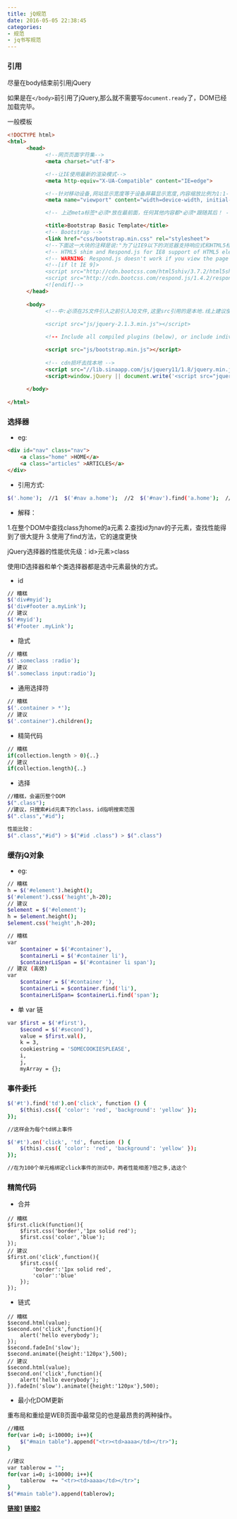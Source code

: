```yaml
---
title: jQ规范
date: 2016-05-05 22:38:45
categories:
- 规范
- jq书写规范
---
```


### 引用

<!--more-->

尽量在body结束前引用jQuery

如果是在`</body>`前引用了jQuery,那么就不需要写`document.ready`了，DOM已经加载完毕。

一般模板

```html
<!DOCTYPE html>
<html>
      <head>
            <!--网页页面字符集-->
            <meta charset="utf-8">

            <!--让IE使用最新的渲染模式-->
            <meta http-equiv="X-UA-Compatible" content="IE=edge">

            <!--针对移动设备,网站显示宽度等于设备屏幕显示宽度,内容缩放比例为1:1-->
            <meta name="viewport" content="width=device-width, initial-scale=1">

            <!-- 上述meta标签*必须*放在最前面，任何其他内容都*必须*跟随其后！ -->

            <title>Bootstrap Basic Template</title>
            <!-- Bootstrap -->
            <link href="css/bootstrap.min.css" rel="stylesheet">
            <!--下面这一大块的注释是说:"为了让IE9以下的浏览器支持响应式和HTML5标签.需要引入下面两个JS文件"-->
            <!-- HTML5 shim and Respond.js for IE8 support of HTML5 elements and media queries -->
            <!-- WARNING: Respond.js doesn't work if you view the page via file:// -->
            <!--[if lt IE 9]>
            <script src="http://cdn.bootcss.com/html5shiv/3.7.2/html5shiv.min.js"></script>
            <script src="http://cdn.bootcss.com/respond.js/1.4.2/respond.min.js"></script>
            <![endif]-->
      </head>
      
      <body>
            <!--中:必须在JS文件引入之前引入JQ文件,这里src引用的是本地.线上建议使用CDN引用)
            
            <script src="js/jquery-2.1.3.min.js"></script>

            <!-- Include all compiled plugins (below), or include individual files as needed -->

            <script src="js/bootstrap.min.js"></script>
            
            <!-- cdn损坏去找本地 -->
            <script src="//lib.sinaapp.com/js/jquery11/1.8/jquery.min.js"></script>  
            <script>window.jQuery || document.write('<script src="jquery1.8.min.js">\x3C/script>')</script>  
      
      </body>
      
</html>
```

### 选择器

+ eg:

```html
<div id="nav" class="nav">  
    <a class="home" >HOME</a>  
    <a class="articles" >ARTICLES</a> 
</div> 
```

+ 引用方式:

```bash
$('.home');  //1  $('#nav a.home');  //2  $('#nav').find('a.home');  //3
```

+ 解释：

1.在整个DOM中查找class为home的a元素
2.查找id为nav的子元素，查找性能得到了很大提升
3.使用了find方法，它的速度更快

jQuery选择器的性能优先级：id>元素>class

使用ID选择器和单个类选择器都是选中元素最快的方式。

+ id

```bash
// 糟糕
$('div#myid');
$('div#footer a.myLink');
// 建议
$('#myid');
$('#footer .myLink');
```

+ 隐式

```bash
// 糟糕
$('.someclass :radio');
// 建议
$('.someclass input:radio');
```

+ 通用选择符

```bash
// 糟糕
$('.container > *');
// 建议
$('.container').children();
```

+ 精简代码

```bash
// 糟糕
if(collection.length > 0){..}
// 建议
if(collection.length){..}
```

+ 选择

```bash
//糟糕，会遍历整个DOM
$(".class");
//建议，只搜索#id元素下的class，id指明搜索范围
$(".class","#id");

性能比较：
$(".class","#id") > $("#id .class") > $(".class")

```

### 缓存jQ对象

+ eg:

```bash
// 糟糕
h = $('#element').height();
$('#element').css('height',h-20);
// 建议
$element = $('#element');
h = $element.height();
$element.css('height',h-20);

// 糟糕
var
    $container = $('#container'),
    $containerLi = $('#container li'),
    $containerLiSpan = $('#container li span');
// 建议 (高效)
var
    $container = $('#container '),
    $containerLi = $container.find('li'),
    $containerLiSpan= $containerLi.find('span');

```

+ 单 var 链

```bash
var $first = $('#first'),
    $second = $('#second'),
    value = $first.val(),
    k = 3,
    cookiestring = 'SOMECOOKIESPLEASE',
    i,
    j,
    myArray = {};
```

### 事件委托

```bash
$('#t').find('td').on('click', function () {  
    $(this).css({ 'color': 'red', 'background': 'yellow' });  
});

//这样会为每个td绑上事件

$('#t').on('click', 'td', function () {  
    $(this).css({ 'color': 'red', 'background': 'yellow' });  
}); 

//在为100个单元格绑定click事件的测试中，两者性能相差7倍之多,选这个


```

### 精简代码

+ 合并

```
// 糟糕
$first.click(function(){
    $first.css('border','1px solid red');
    $first.css('color','blue');
});
// 建议
$first.on('click',function(){
    $first.css({
        'border':'1px solid red',
        'color':'blue'
    });
});
```
+ 链式

```
// 糟糕
$second.html(value);
$second.on('click',function(){
    alert('hello everybody');
});
$second.fadeIn('slow');
$second.animate({height:'120px'},500);
// 建议
$second.html(value);
$second.on('click',function(){
    alert('hello everybody');
}).fadeIn('slow').animate({height:'120px'},500);
```

+ 最小化DOM更新

重布局和重绘是WEB页面中最常见的也是最昂贵的两种操作。

```bash
//糟糕
for(var i=0; i<10000; i++){
    $("#main table").append("<tr><td>aaaa</td></tr>");
}

//建议
var tablerow = "";
for(var i=0; i<10000; i++){
    tablerow  += "<tr><td>aaaa</td></tr>";
}
$("#main table").append(tablerow);

```


[__链接1__](https://buluo.qq.com/p/detail.html?bid=348745&pid=7751115-1492150350&from=grp_sub_obj)
[__链接2__](https://segmentfault.com/a/1190000005980302#articleHeader2)
